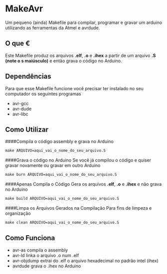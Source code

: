 # MakeAvr
Um pequeno (ainda) Makefile para compilar, programar e gravar um arduino utilizando as ferramentas da Atmel e avrdude.

O que €
-------
Este Makefile produz os arquivos **.elf**, **.o** e **.ihex** a partir de um arquivo **.S** **(note o s maiúsculo)** e então grava o código no Arduino.

Dependências
------------
Para que esse Makefile funcione você precisar ter instalado no seu computador os seguintes programas  
 - avr-gcc
 - avr-dude
 - avr-libc

Como Utilizar
-------------
####Compila o código assembly e grava no Arduino
```makefile
make ARQUIVO=aqui_vai_o_nome_do_seu_arquivo.S
```

####Grava o código no Arduino
Se você já compilou o código e quiser gravar novamente ou gravar em outro Arduino  
```makefile
make burn ARQUIVO=aqui_vai_o_nome_do_seu_arquivo.S
```

####Apenas Compila o Código
Gera os arquivos **.elf**, **.o** e **.ihex** e não grava no Arduino  
```makefile
make build ARQUIVO=aqui_vai_o_nome_do_seu_arquivo.S
```

####Limpa os Arquivos Gerados na Compilação
Para fins de limpeza e organização  
```makefile
make clean ARQUIVO=aqui_vai_o_nome_do_seu_arquivo.S
```

Como Funciona
-------------
- avr-as compila o assembly
- avr-ld linka o arquivo .o num .elf
- avr-objdump extrai do .elf o arquivo hexadecimal no padrão intel (ihex)
- avrdude grava o .ihex no Arduino

